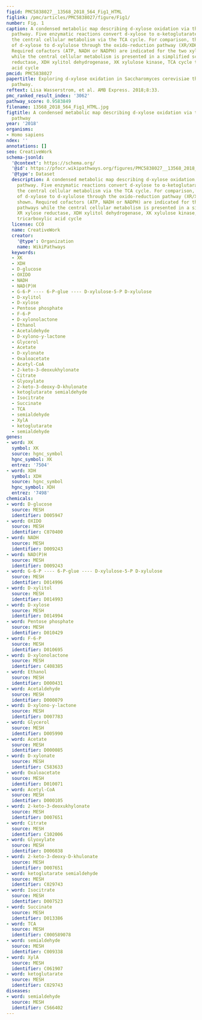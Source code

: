 ```yaml
---
figid: PMC5838027__13568_2018_564_Fig1_HTML
figlink: /pmc/articles/PMC5838027/figure/Fig1/
number: Fig. 1
caption: A condensed metabolic map describing d-xylose oxidation via the Weimberg
  pathway. Five enzymatic reactions convert d-xylose to α-ketoglutarate that enter
  the central cellular metabolism via the TCA cycle. For comparison, the oxido-reduction
  of d-xylose to d-xylulose through the oxido-reduction pathway (XR/XDH) is also shown.
  Required cofactors (ATP, NADH or NADPH) are indicated for the two xylose pathways
  while the central cellular metabolism is presented in a simplified scheme. XR xylose
  reductase, XDH xylitol dehydrogenase, XK xylulose kinase, TCA cycle tricarboxylic
  acid cycle
pmcid: PMC5838027
papertitle: Exploring d-xylose oxidation in Saccharomyces cerevisiae through the Weimberg
  pathway.
reftext: Lisa Wasserstrom, et al. AMB Express. 2018;8:33.
pmc_ranked_result_index: '3062'
pathway_score: 0.9583849
filename: 13568_2018_564_Fig1_HTML.jpg
figtitle: A condensed metabolic map describing d-xylose oxidation via the Weimberg
  pathway
year: '2018'
organisms:
- Homo sapiens
ndex: ''
annotations: []
seo: CreativeWork
schema-jsonld:
  '@context': https://schema.org/
  '@id': https://pfocr.wikipathways.org/figures/PMC5838027__13568_2018_564_Fig1_HTML.html
  '@type': Dataset
  description: A condensed metabolic map describing d-xylose oxidation via the Weimberg
    pathway. Five enzymatic reactions convert d-xylose to α-ketoglutarate that enter
    the central cellular metabolism via the TCA cycle. For comparison, the oxido-reduction
    of d-xylose to d-xylulose through the oxido-reduction pathway (XR/XDH) is also
    shown. Required cofactors (ATP, NADH or NADPH) are indicated for the two xylose
    pathways while the central cellular metabolism is presented in a simplified scheme.
    XR xylose reductase, XDH xylitol dehydrogenase, XK xylulose kinase, TCA cycle
    tricarboxylic acid cycle
  license: CC0
  name: CreativeWork
  creator:
    '@type': Organization
    name: WikiPathways
  keywords:
  - XK
  - XDH
  - D-glucose
  - OXIDO
  - NADH
  - NAD(P)H
  - G-6-P ---- 6-P-glue ---- D-xylulose-5-P D-xylulose
  - D-xylitol
  - D-xylose
  - Pentose phosphate
  - F-6-P
  - D-xylonolactone
  - Ethanol
  - Acetaldehyde
  - D-xylono-y-lactone
  - Glycerol
  - Acetate
  - D-xylonate
  - Oxaloacetate
  - Acetyl-CoA
  - 2-keto-3-deoxukhylonate
  - Citrate
  - Glyoxylate
  - 2-keto-3-deoxy-D-khulonate
  - ketoglutarate semialdehyde
  - Isocitrate
  - Succinate
  - TCA
  - semialdehyde
  - XylA
  - ketoglutarate
  - semialdehyde
genes:
- word: XK
  symbol: XK
  source: hgnc_symbol
  hgnc_symbol: XK
  entrez: '7504'
- word: XDH
  symbol: XDH
  source: hgnc_symbol
  hgnc_symbol: XDH
  entrez: '7498'
chemicals:
- word: D-glucose
  source: MESH
  identifier: D005947
- word: OXIDO
  source: MESH
  identifier: C070400
- word: NADH
  source: MESH
  identifier: D009243
- word: NAD(P)H
  source: MESH
  identifier: D009243
- word: G-6-P ---- 6-P-glue ---- D-xylulose-5-P D-xylulose
  source: MESH
  identifier: D014996
- word: D-xylitol
  source: MESH
  identifier: D014993
- word: D-xylose
  source: MESH
  identifier: D014994
- word: Pentose phosphate
  source: MESH
  identifier: D010429
- word: F-6-P
  source: MESH
  identifier: D010695
- word: D-xylonolactone
  source: MESH
  identifier: C408385
- word: Ethanol
  source: MESH
  identifier: D000431
- word: Acetaldehyde
  source: MESH
  identifier: D000079
- word: D-xylono-y-lactone
  source: MESH
  identifier: D007783
- word: Glycerol
  source: MESH
  identifier: D005990
- word: Acetate
  source: MESH
  identifier: D000085
- word: D-xylonate
  source: MESH
  identifier: C583633
- word: Oxaloacetate
  source: MESH
  identifier: D010071
- word: Acetyl-CoA
  source: MESH
  identifier: D000105
- word: 2-keto-3-deoxukhylonate
  source: MESH
  identifier: D007651
- word: Citrate
  source: MESH
  identifier: C102006
- word: Glyoxylate
  source: MESH
  identifier: D006038
- word: 2-keto-3-deoxy-D-khulonate
  source: MESH
  identifier: D007651
- word: ketoglutarate semialdehyde
  source: MESH
  identifier: C029743
- word: Isocitrate
  source: MESH
  identifier: D007523
- word: Succinate
  source: MESH
  identifier: D013386
- word: TCA
  source: MESH
  identifier: C000589078
- word: semialdehyde
  source: MESH
  identifier: C009338
- word: XylA
  source: MESH
  identifier: C061907
- word: ketoglutarate
  source: MESH
  identifier: C029743
diseases:
- word: semialdehyde
  source: MESH
  identifier: C566402
---
```

